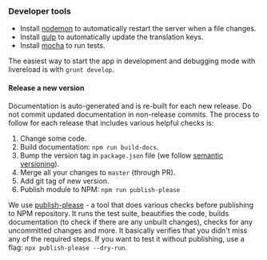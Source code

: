 ### Developer tools

* Install [nodemon](https://github.com/remy/nodemon) to automatically restart the server when a file changes.
* Install [gulp](http://gulpjs.com/) to automatically update the translation keys.
* Install [mocha](https://github.com/mochajs/mocha) to run tests.

The easiest way to start the app in development and debugging mode with livereload is with `grunt develop`.

#### Release a new version

Documentation is auto-generated and is re-built for each new release. Do not commit updated documentation in non-release commits. The process to follow for each release that includes various helpful checks is:

1. Change some code.
2. Build documentation: `npm run build-docs`.
3. Bump the version tag in `package.json` file (we follow [semantic versioning](https://semver.org/)).
4. Merge all your changes to `master` (through PR).
5. Add git tag of new version.
6. Publish module to NPM: `npm run publish-please`

 We use [publish-please](https://github.com/inikulin/publish-please) - a tool that does various checks before publishing to NPM repository. It runs the test suite, beautifies the code, builds documentation (to check if there are any unbuilt changes), checks for any uncommitted changes and more. It basically verifies that you didn't miss any of the required steps. If you want to test it without publishing, use a flag: `npx publish-please --dry-run`.
